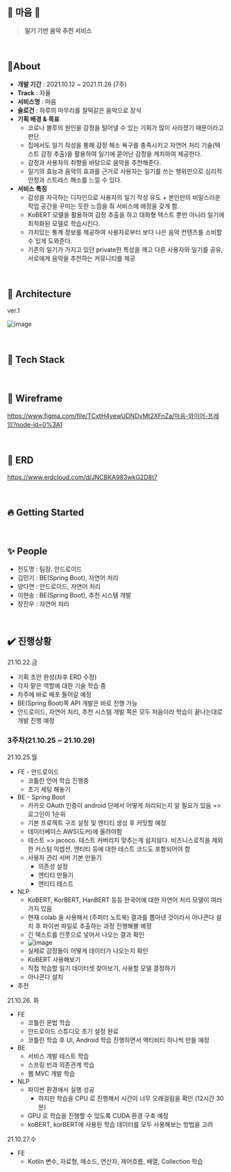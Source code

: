## :purple_heart: 마음 :purple_heart:

> **일기 기반 음악 추천 서비스**

<br>

## :memo: ​About

- **개발 기간** : 2021.10.12 ~ 2021.11.26 (7주)
- **Track** : 자율
- **서비스명** : 마음
- **슬로건** : 하루의 마무리를 찰떡같은 음악으로 장식
- **기획 배경 & 목표**
  - 코로나 블루의 원인을 감정을 털어낼 수 있는 기회가 많이 사라졌기 때문이라고 판단.
  - 집에서도 일기 작성을 통해 감정 해소 욕구를 충족시키고 자연어 처리 기술(텍스트 감정 추출)을 활용하여 일기에 묻어난 감정을 캐치하여 제공한다.
  - 감정과 사용자의 취향을 바탕으로 음악을 추천해준다. 
  - 일기의 효능과 음악의 효과를 근거로 사용자는 일기를 쓰는 행위만으로 심리적 안정과 스트레스 해소를 느낄 수 있다.
- **서비스 특징**
  - 감성을 자극하는 디자인으로 사용자의 일기 작성 유도 + 본인만의 비밀스러운 작업 공간을 꾸미는 듯한 느낌을 줘 서비스에 애정을 갖게 함.
  - KoBERT 모델을 활용하여 감정 추출을 하고 대화형 텍스트 뿐만 아니라 일기에 최적화된 모델로 학습시킨다.
  - 가치있는 통계 정보를 제공하여 사용자로부터 보다 나은 음악 컨텐츠를 소비할 수 있게 도와준다.
  - 기존의 일기가 가지고 있던 private한 특성을 깨고 다른 사용자와 일기를 공유, 서로에게 음악을 추천하는 커뮤니티를 제공

<br>

## :office: Architecture

ver.1

![image](/uploads/88013489875bdccd9474d68923c85431/image.png)

<br>

## :wrench: ​Tech Stack

<br>

## :mount_fuji: ​Wireframe

https://www.figma.com/file/TCxtH4yewUDNDvMt2XFnZa/마음-와이어-프레임?node-id=0%3A1

<br>

## :open_file_folder: ​ERD

https://www.erdcloud.com/d/JNCBKA983wkG2D8t7

<br>

## :fire: ​Getting Started

<br>

## :sparkles: ​People

- 전도명 : 팀장. 안드로이드
- 김민기 : BE(Spring Boot), 자연어 처리 
- 양다연 : 안드로이드, 자연어 처리
- 이현송 : BE(Spring Boot), 추천 시스템 개발
- 장진우 : 자연어 처리

<br>

## :heavy_check_mark: 진행상황
21.10.22.금

- 기획 초안 완성(차후 ERD 수정)
- 각자 맡은 역할에 대한 기술 학습 중
- 차주에 바로 배포 들어갈 예정
- BE(Spring Boot)쪽 API 개발은 바로 진행 가능
- 안드로이드, 자연어 처리, 추천 시스템 개발 쪽은 모두 처음이라 학습이 끝나는대로 개발 진행 예정

### 3주차(21.10.25 ~ 21.10.29)

21.10.25.월

- FE - 안드로이드
  - 코틀린 언어 학습 진행중
  - 초기 세팅 해놓기
- BE - Spring Boot
  - 카카오 OAuth 인증이 android 단에서 어떻게 처리되는지 알 필요가 있음 => 로그인이 1순위
  - 기본 프로젝트 구조 설정 및 엔티티 생성 후 커밋할 예정
  - 데이터베이스 AWS(도커)에 올려야함
  - 테스트 => jacoco. 테스트 커버리지 맞추는게 쉽지않다. 비즈니스로직을 제외한 커스텀 익셉션, 엔티티 등에 대한 테스트 코드도 포함되어야 함
  - 사용자 관리 서버 기본 만들기
    - 의존성 설정
    - 엔티티 만들기
    - 엔티티 테스트
- NLP
  - KoBERT, KorBERT, HanBERT 등등 한국어에 대한 자연어 처리 모델이 여러 가지 있음
  - 현재 colab 을 사용해서 (주피터 노트북) 결과를 뽑아낸 것이라서 아나콘다 설치 후 파이썬 파일로 추출하는 과정 진행해볼 예정
  - 긴 텍스트를 인풋으로 넣어서 나오는 결과 확인
  - ![image](/uploads/1f2634e56528872ed639d50c11a061cf/image.png)
  - 실제로 감정들이 어떻게 데이터가 나오는지 확인
  - KoBERT 사용해보기
  - 직접 학습할 일기 데이터셋 찾아보기, 사용할 모델 결정하기
  - 아나콘다 설치
- 추천

21.10.26. 화
- FE
  - 코틀린 문법 학습
  - 안드로이드 스튜디오 초기 설정 완료
  - 코틀린 학습 후 UI, Android 학습 진행하면서 액티비티 하나씩 만들 예정
- BE
  - 서비스 개발 테스트 학습
  - 스프링 빈과 의존관계 학습
  - 웹 MVC 개발 학습
- NLP
  - 파이썬 환경에서 실행 성공
    - 하지만 학습을 CPU 로 진행해서 시간이 너무 오래걸림을 확인 (12시간 30분)
  - GPU 로 학습을 진행할 수 있도록 CUDA 환경 구축 예정
  - koBERT, korBERT에 사용된 학습 데이터를 모두 사용해보는 방법을 고려

21.10.27.수

- FE
  - Kotlin 변수, 자료형, 메소드, 연산자, 제어흐름, 배열, Collection 학습
